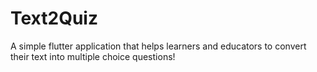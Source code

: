 # Text2Quiz
A simple flutter application that helps learners and educators to convert their text into multiple choice questions!
